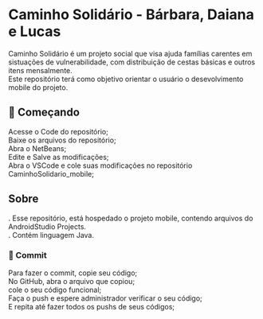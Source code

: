 # Caminho Solidário - Bárbara, Daiana e Lucas 

Caminho Solidário é um projeto social que visa ajuda famílias carentes em sistuações de vulnerabilidade, com distribuição de cestas básicas e outros itens mensalmente. <br>
Este repositório terá como objetivo orientar o usuário o desevolvimento mobile do projeto.<br>

## 🚀 Começando
Acesse o Code do repositório;<br>
Baixe os arquivos do repositório;<br>
Abra o NetBeans;<br>
Edite e Salve as modificações;<br>
Abra o VSCode e cole suas modificações no repositório CaminhoSolidario_mobile;<br>


## Sobre
  . Esse repositório, está hospedado o projeto mobile, contendo arquivos do AndroidStudio Projects. <br>
  . Contém linguagem Java. <br>
  
### 🔧 Commit
Para fazer o commit, copie seu código;<br>
No GitHub, abra o arquivo que copiou;<br>
cole o seu código funcional;<br>
Faça o push e espere administrador verificar o seu código;<br>
E repita até fazer todos os pushs de seus códigos;<br>
